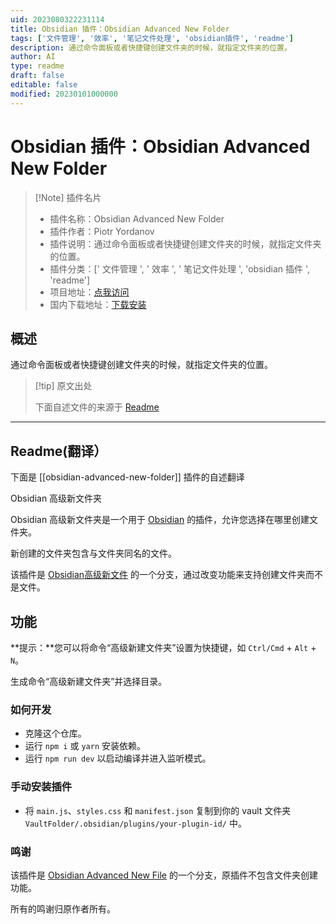 ```yaml
---
uid: 2023080322231114
title: Obsidian 插件：Obsidian Advanced New Folder
tags: ['文件管理', '效率', '笔记文件处理', 'obsidian插件', 'readme']
description: 通过命令面板或者快捷键创建文件夹的时候，就指定文件夹的位置。
author: AI
type: readme
draft: false
editable: false
modified: 20230101000000
---
```


# Obsidian 插件：Obsidian Advanced New Folder

> [!Note] 插件名片
> - 插件名称：Obsidian Advanced New Folder
> - 插件作者：Piotr Yordanov
> - 插件说明：通过命令面板或者快捷键创建文件夹的时候，就指定文件夹的位置。
> - 插件分类：[' 文件管理 ', ' 效率 ', ' 笔记文件处理 ', 'obsidian 插件 ', 'readme']
> - 项目地址：[点我访问](https://github.com/piotryordanov/obsidian-advanced-new-folder)
> - 国内下载地址：[下载安装](https://pkmer.cn/products/plugin/pluginMarket/?obsidian-advanced-new-folder)

## 概述

通过命令面板或者快捷键创建文件夹的时候，就指定文件夹的位置。

> [!tip] 原文出处
>
>下面自述文件的来源于 [Readme](https://ghproxy.net/https://raw.githubusercontent.com/piotryordanov/obsidian-advanced-new-folder/master/README.md)

---

## Readme(翻译）

下面是 [[obsidian-advanced-new-folder]] 插件的自述翻译

Obsidian 高级新文件夹

Obsidian 高级新文件夹是一个用于 [Obsidian](https://obsidian.md/) 的插件，允许您选择在哪里创建文件夹。

新创建的文件夹包含与文件夹同名的文件。

该插件是 [Obsidian高级新文件](https://github.com/vanadium23/obsidian-advanced-new-file) 的一个分支，通过改变功能来支持创建文件夹而不是文件。

## 功能

**提示：**您可以将命令“高级新建文件夹”设置为快捷键，如 `Ctrl/Cmd` + `Alt` + `N`。

生成命令“高级新建文件夹”并选择目录。

### 如何开发

- 克隆这个仓库。
- 运行 `npm i` 或 `yarn` 安装依赖。
- 运行 `npm run dev` 以启动编译并进入监听模式。

### 手动安装插件

- 将 `main.js`、`styles.css` 和 `manifest.json` 复制到你的 vault 文件夹 `VaultFolder/.obsidian/plugins/your-plugin-id/` 中。

### 鸣谢

该插件是 [Obsidian Advanced New File](https://github.com/vanadium23/obsidian-advanced-new-file) 的一个分支，原插件不包含文件夹创建功能。

所有的鸣谢归原作者所有。
